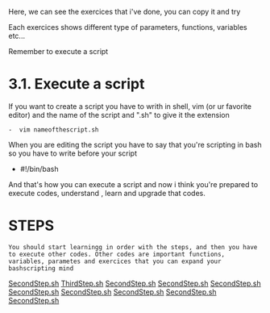 Here, we can see the exercices that i've done, you can copy it and try 


Each exercices shows different type of parameters, functions, variables etc...

Remember to execute a script

# 3.1. Execute a script

If you want to create a script you have to writh in shell, vim (or ur favorite editor) and the name of the script and ".sh" to give it the extension

```
-  vim nameofthescript.sh
```

When you are editing the script you have to say that you're scripting in bash so you have to write before your script

- #!/bin/bash


And that's how you can execute a script and now i think you're prepared to execute codes, understand , learn and upgrade that codes.

# STEPS
 	You should start learningg in order with the steps, and then you have to execute other codes. Other codes are important functions, variables, parametes and exercices that you can expand your bashscripting mind	

[SecondStep.sh](Tutorial/SecondStep.sh)
[ThirdStep.sh](Tutorial/ThirdStep.sh)
[SecondStep.sh](Tutorial/SecondStep.sh)
[SecondStep.sh](Tutorial/SecondStep.sh)
[SecondStep.sh](Tutorial/SecondStep.sh)
[SecondStep.sh](Tutorial/SecondStep.sh)
[SecondStep.sh](Tutorial/SecondStep.sh)
[SecondStep.sh](Tutorial/SecondStep.sh)
[SecondStep.sh](Tutorial/SecondStep.sh)
[SecondStep.sh](Tutorial/SecondStep.sh)

